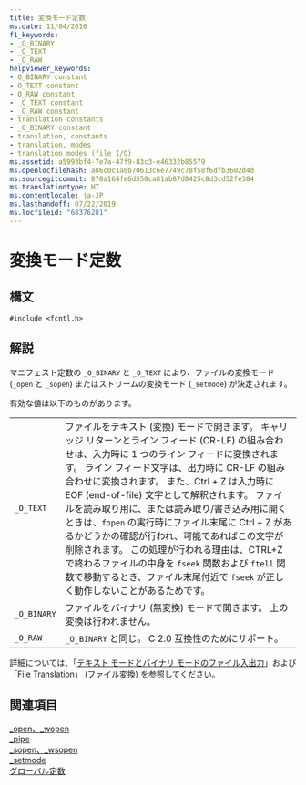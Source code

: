 ```yaml
---
title: 変換モード定数
ms.date: 11/04/2016
f1_keywords:
- _O_BINARY
- _O_TEXT
- _O_RAW
helpviewer_keywords:
- O_BINARY constant
- O_TEXT constant
- O_RAW constant
- _O_TEXT constant
- _O_RAW constant
- translation constants
- _O_BINARY constant
- translation, constants
- translation, modes
- translation modes (file I/O)
ms.assetid: a5993bf4-7e7a-47f9-83c3-e46332b85579
ms.openlocfilehash: a86c0c1a0b70613c6e7749c78f58f6dfb3602d4d
ms.sourcegitcommit: 878a164fe6d550ca81ab87d8425c8d3cd52fe384
ms.translationtype: HT
ms.contentlocale: ja-JP
ms.lasthandoff: 07/22/2019
ms.locfileid: "68376281"
---
```

# <a name="translation-mode-constants"></a>変換モード定数

## <a name="syntax"></a>構文

```
#include <fcntl.h>
```

## <a name="remarks"></a>解説

マニフェスト定数の `_O_BINARY` と `_O_TEXT` により、ファイルの変換モード (`_open` と `_sopen`) またはストリームの変換モード (`_setmode`) が決定されます。

有効な値は以下のものがあります。

|||
|-|-|
`_O_TEXT`  | ファイルをテキスト (変換) モードで開きます。 キャリッジ リターンとライン フィード (CR-LF) の組み合わせは、入力時に 1 つのライン フィードに変換されます。 ライン フィード文字は、出力時に CR-LF の組み合わせに変換されます。 また、Ctrl + Z は入力時に EOF (end-of-file) 文字として解釈されます。 ファイルを読み取り用に、または読み取り/書き込み用に開くときは、`fopen` の実行時にファイル末尾に Ctrl + Z があるかどうかの確認が行われ、可能であればこの文字が削除されます。 この処理が行われる理由は、CTRL+Z で終わるファイルの中身を `fseek` 関数および `ftell` 関数で移動するとき、ファイル末尾付近で `fseek` が正しく動作しないことがあるためです。
`_O_BINARY`  | ファイルをバイナリ (無変換) モードで開きます。 上の変換は行われません。
`_O_RAW`  | `_O_BINARY` と同じ。 C 2.0 互換性のためにサポート。

詳細については、「[テキスト モードとバイナリ モードのファイル入出力](../c-runtime-library/text-and-binary-mode-file-i-o.md)」および「[File Translation](../c-runtime-library/file-translation-constants.md)」 (ファイル変換) を参照してください。

## <a name="see-also"></a>関連項目

[_open、_wopen](../c-runtime-library/reference/open-wopen.md)<br/>
[_pipe](../c-runtime-library/reference/pipe.md)<br/>
[_sopen、_wsopen](../c-runtime-library/reference/sopen-wsopen.md)<br/>
[_setmode](../c-runtime-library/reference/setmode.md)<br/>
[グローバル定数](../c-runtime-library/global-constants.md)
